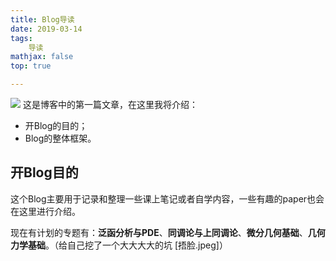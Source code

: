 ```yaml
---
title: Blog导读
date: 2019-03-14
tags: 
	导读
mathjax: false
top: true

---
```

![](Blog导读/Cover.jpeg)
这是博客中的第一篇文章，在这里我将介绍：
- 开Blog的目的；
- Blog的整体框架。
<!-- more -->

## 开Blog目的
这个Blog主要用于记录和整理一些课上笔记或者自学内容，一些有趣的paper也会在这里进行介绍。

现在有计划的专题有：**泛函分析与PDE**、**同调论与上同调论**、**微分几何基础**、**几何力学基础**。（给自己挖了一个大大大大的坑 [捂脸.jpeg]）
<!--stackedit_data:
eyJoaXN0b3J5IjpbMTI2ODA1MTUzMywtMTUwNzU4NjUwNiwtMj
YyOTQ4NDI4XX0=
-->